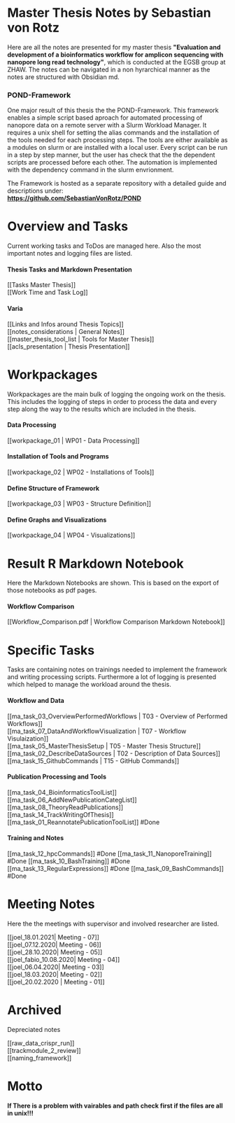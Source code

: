 

# Master Thesis Notes by Sebastian von Rotz
Here are all the notes are presented for my master thesis **"Evaluation and development of a bioinformatics workflow for amplicon sequencing with nanopore long read technology"**, which is conducted at the EGSB group at ZHAW. The notes can be navigated in a non hyrarchical manner as the notes are structured with Obsidian md.

### POND-Framework
One major result of this thesis the the POND-Framework. This framework enables a simple script based aproach for automated processing of nanopore data on a remote server with a Slurm Workload Manager. It requires a unix shell for setting the alias commands and the installation of the tools needed for each processing steps. The tools are either available as a modules on slurm or are installed with a local user. Every script can be run in a step by step manner, but the user has check that the the dependent scripts are processed before each other. The automation is implemented with the dependency command in the slurm envrionment.  
  
The Framework is hosted as a separate repository with a detailed guide and descriptions under:  
**https://github.com/SebastianVonRotz/POND**

# Overview and Tasks
Current working tasks and ToDos are managed here. Also the most important notes and logging files are listed.  
#### Thesis Tasks and Markdown Presentation
[[Tasks Master Thesis]]  
[[Work Time and Task Log]]  
#### Varia
[[Links and Infos around Thesis Topics]]  
[[notes_considerations | General Notes]]  
[[master_thesis_tool_list | Tools for Master Thesis]]  
[[acls_presentation | Thesis Presentation]]  


# Workpackages
Workpackages are the main bulk of logging the ongoing work on the thesis. This includes the logging of steps in order to process the data and every step along the way to the results which are included in the thesis.
#### Data Processing
[[workpackage_01 | WP01 - Data Processing]] 
#### Installation of Tools and Programs
[[workpackage_02 | WP02 - Installations of Tools]] 
#### Define Structure of Framework
[[workpackage_03 | WP03 - Structure Definition]] 
#### Define Graphs and Visualizations
[[workpackage_04 | WP04 - Visualizations]]

# Result R Markdown Notebook
Here the Markdown Notebooks are shown. This is based on the export of those notebooks as pdf pages.
#### Workflow Comparison
[[Workflow_Comparison.pdf | Workflow Comparison Markdown Notebook]]

# Specific Tasks 
Tasks are containing notes on trainings needed to implement the framework and writing processing scripts. Furthermore a lot of logging is presented which helped to manage the workload around the thesis.
#### Workflow and Data
[[ma_task_03_OverviewPerformedWorkflows | T03 - Overview of Performed Workflows]]  
[[ma_task_07_DataAndWorkflowVisualization | T07 - Workflow Visulaization]]  
[[ma_task_05_MasterThesisSetup | T05 - Master Thesis Structure]]  
[[ma_task_02_DescribeDataSources | T02 - Description of Data Sources]]  
[[ma_task_15_GithubCommands | T15 - GitHub Commands]]  

#### Publication Processing and Tools
[[ma_task_04_BioinformaticsToolList]]
[[ma_task_06_AddNewPublicationCategList]]
[[ma_task_08_TheoryReadPublications]]
[[ma_task_14_TrackWritingOfThesis]]
[[ma_task_01_ReannotatePublicationToolList]] #Done

####  Training and Notes
[[ma_task_12_hpcCommands]] #Done
[[ma_task_11_NanoporeTraining]] #Done
[[ma_task_10_BashTraining]] #Done
[[ma_task_13_RegularExpressions]] #Done
[[ma_task_09_BashCommands]] #Done

# Meeting Notes
Here the the meetings with supervisor and involved researcher are listed.  
  
[[joel_18.01.2021| Meeting - 07]]  
[[joel_07.12.2020| Meeting - 06]]  
[[joel_28.10.2020| Meeting - 05]]  
[[joel_fabio_10.08.2020| Meeting - 04]]  
[[joel_06.04.2020| Meeting - 03]]  
[[joel_18.03.2020| Meeting - 02]]  
[[joel_20.02.2020 | Meeting - 01]]  



# Archived
Depreciated notes  
  
[[raw_data_crispr_run]]  
[[trackmodule_2_review]]  
[[naming_framework]]

# Motto
**If There is a problem with vairables and path check first if the files are all in unix!!!**
